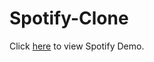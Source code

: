 # Spotify-Clone
Click [here]([https://github-production-user-asset-6210df.s3.amazonaws.com/164147518/358275557-16da89a6-4fe5-4d13-b86c-81ffc9d61b8e.mp4?X-Amz-Algorithm=AWS4-HMAC-SHA256&X-Amz-Credential=AKIAVCODYLSA53PQK4ZA%2F20240815%2Fus-east-1%2Fs3%2Faws4_request&X-Amz-Date=20240815T151358Z&X-Amz-Expires=300&X-Amz-Signature=a4460c614eea202872b8b956b62aedebc05934c25d1af3e7a6d31a1b839bb521&X-Amz-SignedHeaders=host&actor_id=164147518&key_id=0&repo_id=842931918](https://github.com/SurajSG23/Spotify-Clone/issues/1#issue-2468276023)) to view Spotify Demo.
